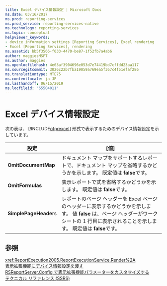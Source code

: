 ```yaml
---
title: Excel デバイス情報設定 | Microsoft Docs
ms.date: 03/16/2017
ms.prod: reporting-services
ms.prod_service: reporting-services-native
ms.technology: reporting-services
ms.topic: conceptual
helpviewer_keywords:
- device information settings [Reporting Services], Excel rendering
- Excel [Reporting Services], rendering
ms.assetid: bb5f3566-f033-4470-be87-1f52fb7a4ab6
author: maggiesMSFT
ms.author: maggies
ms.openlocfilehash: 4e63af3904696e053d7e74419bd7cffdd23aa117
ms.sourcegitcommit: 3026c22b7fba19059a769ea5f367c4f51efaf286
ms.translationtype: MTE75
ms.contentlocale: ja-JP
ms.lasthandoff: 06/15/2019
ms.locfileid: "65504011"
---
```

# <a name="excel-device-information-settings"></a>Excel  デバイス情報設定
  次の表は、 [!INCLUDE[ofprexcel](../includes/ofprexcel-md.md)] 形式で表示するためのデバイス情報設定を示しています。  
  
|設定|[値]|  
|-------------|-----------|  
|**OmitDocumentMap**|ドキュメント マップをサポートするレポートで、ドキュメント マップを省略するかどうかを示します。 既定値は **false**です。|  
|**OmitFormulas**|表示レポートで式を省略するかどうかを示します。 既定値は **false**です。|  
|**SimplePageHeade**rs|レポートのページ ヘッダーを Excel ページのヘッダーに表示するかどうかを示します。 値 **false** は、ページ ヘッダーがワークシートの 1 行目に表示されることを示します。 既定値は **false**です。|  
  
## <a name="see-also"></a>参照  
 <xref:ReportExecution2005.ReportExecutionService.Render%2A>   
 [表示拡張機能にデバイス情報設定を渡す](../reporting-services/report-server-web-service/net-framework/passing-device-information-settings-to-rendering-extensions.md)   
 [RSReportServer.Config で表示拡張機能パラメーターをカスタマイズする](../reporting-services/customize-rendering-extension-parameters-in-rsreportserver-config.md)   
 [テクニカル リファレンス (SSRS)](../reporting-services/technical-reference-ssrs.md)  
  
  

